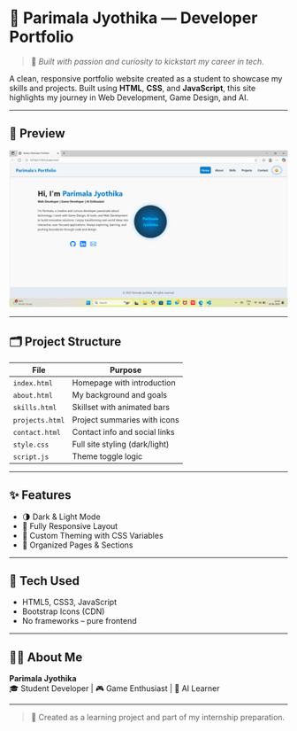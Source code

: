 # 🌟 Parimala Jyothika — Developer Portfolio

> 🌱 *Built with passion and curiosity to kickstart my career in tech.*

A clean, responsive portfolio website created as a student to showcase my skills and projects. Built using **HTML**, **CSS**, and **JavaScript**, this site highlights my journey in Web Development, Game Design, and AI.

---

## 📸 Preview

![Portfolio Preview](portfolio-preview.png.png)

---

## 🗂️ Project Structure

| File            | Purpose                            |
|-----------------|-------------------------------------|
| `index.html`    | Homepage with introduction          |
| `about.html`    | My background and goals             |
| `skills.html`   | Skillset with animated bars         |
| `projects.html` | Project summaries with icons        |
| `contact.html`  | Contact info and social links       |
| `style.css`     | Full site styling (dark/light)      |
| `script.js`     | Theme toggle logic                  |

---

## ✨ Features

- 🌗 Dark & Light Mode
- 📱 Fully Responsive Layout
- 🔧 Custom Theming with CSS Variables
- 📂 Organized Pages & Sections

---

## 🧠 Tech Used

- HTML5, CSS3, JavaScript
- Bootstrap Icons (CDN)
- No frameworks – pure frontend

---

## 🙋‍♀️ About Me

**Parimala Jyothika**  
🎓 Student Developer | 🎮 Game Enthusiast | 🤖 AI Learner

---

> 📌 Created as a learning project and part of my internship preparation.
